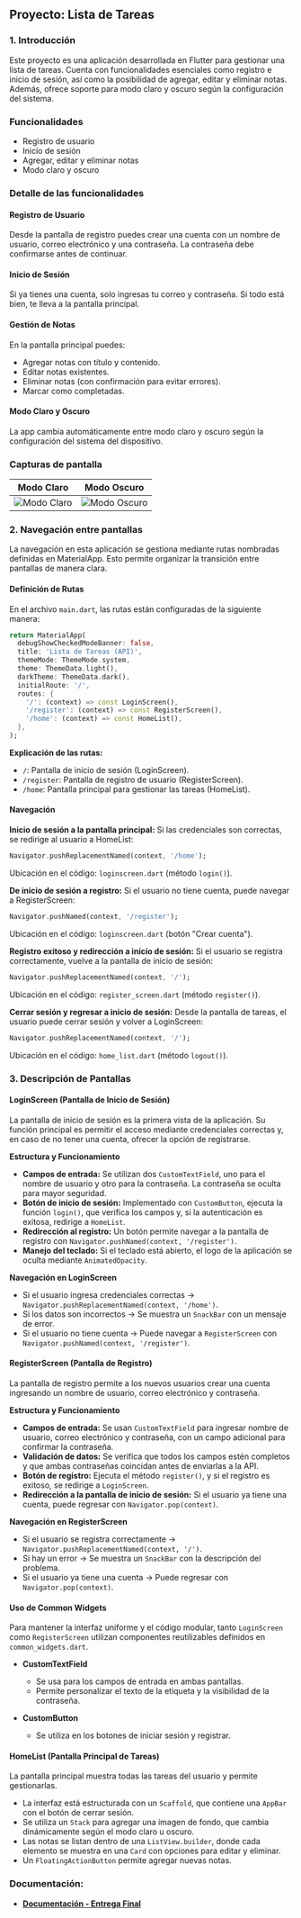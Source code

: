 ## **Proyecto: Lista de Tareas**

### **1. Introducción**
Este proyecto es una aplicación desarrollada en Flutter para gestionar una lista de tareas. Cuenta con funcionalidades esenciales como registro e inicio de sesión, así como la posibilidad de agregar, editar y eliminar notas. Además, ofrece soporte para modo claro y oscuro según la configuración del sistema.

### **Funcionalidades**
- Registro de usuario
- Inicio de sesión
- Agregar, editar y eliminar notas
- Modo claro y oscuro


### **Detalle de las funcionalidades**

#### **Registro de Usuario**
Desde la pantalla de registro puedes crear una cuenta con un nombre de usuario, correo electrónico y una contraseña. La contraseña debe confirmarse antes de continuar.

#### **Inicio de Sesión**
Si ya tienes una cuenta, solo ingresas tu correo y contraseña. Si todo está bien, te lleva a la pantalla principal.

#### **Gestión de Notas**
En la pantalla principal puedes:
- Agregar notas con título y contenido.
- Editar notas existentes.
- Eliminar notas (con confirmación para evitar errores).
- Marcar como completadas.

#### **Modo Claro y Oscuro**
La app cambia automáticamente entre modo claro y oscuro según la configuración del sistema del dispositivo.

### **Capturas de pantalla**

| Modo Claro | Modo Oscuro |
|------------|-------------|
| ![Modo Claro](lib/resources/screenshoot/modoclaro.png) | ![Modo Oscuro](lib/resources/screenshoot/modooscuro.png) |

### **2. Navegación entre pantallas**

La navegación en esta aplicación se gestiona mediante rutas nombradas definidas en MaterialApp. Esto permite organizar la transición entre pantallas de manera clara.

#### **Definición de Rutas**
En el archivo `main.dart`, las rutas están configuradas de la siguiente manera:

```dart
return MaterialApp(
  debugShowCheckedModeBanner: false,
  title: 'Lista de Tareas (API)',
  themeMode: ThemeMode.system,
  theme: ThemeData.light(),
  darkTheme: ThemeData.dark(),
  initialRoute: '/',
  routes: {
    '/': (context) => const LoginScreen(),
    '/register': (context) => const RegisterScreen(),
    '/home': (context) => const HomeList(),
  },
);
```

**Explicación de las rutas:**
- `/`: Pantalla de inicio de sesión (LoginScreen).
- `/register`: Pantalla de registro de usuario (RegisterScreen).
- `/home`: Pantalla principal para gestionar las tareas (HomeList).

#### **Navegación**

**Inicio de sesión a la pantalla principal:**
Si las credenciales son correctas, se redirige al usuario a HomeList:
```dart
Navigator.pushReplacementNamed(context, '/home');
```
Ubicación en el código: `loginscreen.dart` (método `login()`).

**De inicio de sesión a registro:**
Si el usuario no tiene cuenta, puede navegar a RegisterScreen:
```dart
Navigator.pushNamed(context, '/register');
```
Ubicación en el código: `loginscreen.dart` (botón "Crear cuenta").

**Registro exitoso y redirección a inicio de sesión:**
Si el usuario se registra correctamente, vuelve a la pantalla de inicio de sesión:
```dart
Navigator.pushReplacementNamed(context, '/');
```
Ubicación en el código: `register_screen.dart` (método `register()`).

**Cerrar sesión y regresar a inicio de sesión:**
Desde la pantalla de tareas, el usuario puede cerrar sesión y volver a LoginScreen:
```dart
Navigator.pushReplacementNamed(context, '/');
```
Ubicación en el código: `home_list.dart` (método `logout()`).

### **3. Descripción de Pantallas**

#### **LoginScreen (Pantalla de Inicio de Sesión)**
La pantalla de inicio de sesión es la primera vista de la aplicación. Su función principal es permitir el acceso mediante credenciales correctas y, en caso de no tener una cuenta, ofrecer la opción de registrarse.

**Estructura y Funcionamiento**
- **Campos de entrada:** Se utilizan dos `CustomTextField`, uno para el nombre de usuario y otro para la contraseña. La contraseña se oculta para mayor seguridad.
- **Botón de inicio de sesión:** Implementado con `CustomButton`, ejecuta la función `login()`, que verifica los campos y, si la autenticación es exitosa, redirige a `HomeList`.
- **Redirección al registro:** Un botón permite navegar a la pantalla de registro con `Navigator.pushNamed(context, '/register')`.
- **Manejo del teclado:** Si el teclado está abierto, el logo de la aplicación se oculta mediante `AnimatedOpacity`.

**Navegación en LoginScreen**
- Si el usuario ingresa credenciales correctas → `Navigator.pushReplacementNamed(context, '/home')`.
- Si los datos son incorrectos → Se muestra un `SnackBar` con un mensaje de error.
- Si el usuario no tiene cuenta → Puede navegar a `RegisterScreen` con `Navigator.pushNamed(context, '/register')`.

#### **RegisterScreen (Pantalla de Registro)**
La pantalla de registro permite a los nuevos usuarios crear una cuenta ingresando un nombre de usuario, correo electrónico y contraseña.

**Estructura y Funcionamiento**
- **Campos de entrada:** Se usan `CustomTextField` para ingresar nombre de usuario, correo electrónico y contraseña, con un campo adicional para confirmar la contraseña.
- **Validación de datos:** Se verifica que todos los campos estén completos y que ambas contraseñas coincidan antes de enviarlas a la API.
- **Botón de registro:** Ejecuta el método `register()`, y si el registro es exitoso, se redirige a `LoginScreen`.
- **Redirección a la pantalla de inicio de sesión:** Si el usuario ya tiene una cuenta, puede regresar con `Navigator.pop(context)`.

**Navegación en RegisterScreen**
- Si el usuario se registra correctamente → `Navigator.pushReplacementNamed(context, '/')`.
- Si hay un error → Se muestra un `SnackBar` con la descripción del problema.
- Si el usuario ya tiene una cuenta → Puede regresar con `Navigator.pop(context)`.

#### **Uso de Common Widgets**
Para mantener la interfaz uniforme y el código modular, tanto `LoginScreen` como `RegisterScreen` utilizan componentes reutilizables definidos en `common_widgets.dart`.

- **CustomTextField**
  - Se usa para los campos de entrada en ambas pantallas.
  - Permite personalizar el texto de la etiqueta y la visibilidad de la contraseña.

- **CustomButton**
  - Se utiliza en los botones de iniciar sesión y registrar.

#### **HomeList (Pantalla Principal de Tareas)**
La pantalla principal muestra todas las tareas del usuario y permite gestionarlas.

- La interfaz está estructurada con un `Scaffold`, que contiene una `AppBar` con el botón de cerrar sesión.
- Se utiliza un `Stack` para agregar una imagen de fondo, que cambia dinámicamente según el modo claro u oscuro.
- Las notas se listan dentro de una `ListView.builder`, donde cada elemento se muestra en una `Card` con opciones para editar y eliminar.
- Un `FloatingActionButton` permite agregar nuevas notas.

### **Documentación:**

* **[Documentación - Entrega Final](lib\resources\documentation\documentationEntrega.md)**
